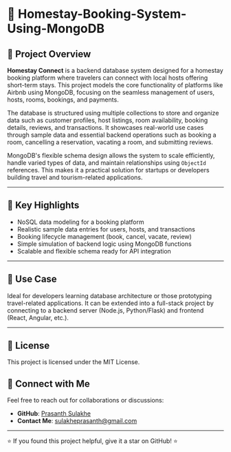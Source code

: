 
# 🏡 Homestay-Booking-System-Using-MongoDB

## 📌 Project Overview

**Homestay Connect** is a backend database system designed for a homestay booking platform where travelers can connect with local hosts offering short-term stays. This project models the core functionality of platforms like Airbnb using MongoDB, focusing on the seamless management of users, hosts, rooms, bookings, and payments.

The database is structured using multiple collections to store and organize data such as customer profiles, host listings, room availability, booking details, reviews, and transactions. It showcases real-world use cases through sample data and essential backend operations such as booking a room, cancelling a reservation, vacating a room, and submitting reviews.

MongoDB's flexible schema design allows the system to scale efficiently, handle varied types of data, and maintain relationships using `ObjectId` references. This makes it a practical solution for startups or developers building travel and tourism-related applications.


---

## 🎯 Key Highlights

- NoSQL data modeling for a booking platform
- Realistic sample data entries for users, hosts, and transactions
- Booking lifecycle management (book, cancel, vacate, review)
- Simple simulation of backend logic using MongoDB functions
- Scalable and flexible schema ready for API integration

---

## 🚀 Use Case

Ideal for developers learning database architecture or those prototyping travel-related applications. It can be extended into a full-stack project by connecting to a backend server (Node.js, Python/Flask) and frontend (React, Angular, etc.).

---

## 📜 License
This project is licensed under the MIT License.

## 🤝 Connect with Me
Feel free to reach out for collaborations or discussions:
- **GitHub**: [Prasanth Sulakhe](https://github.com/Prasanthsulakhe)
- **Contact Me**: [sulakheprasanth@gmail.com](sulakheprasanth@gmail.com)

---
⭐ If you found this project helpful, give it a star on GitHub! ⭐
